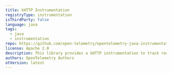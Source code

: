 ```yaml
---
title: kHTTP Instrumentation
registryType: instrumentation
isThirdParty: false
language: java
tags:
  - java
  - instrumentation
repo: https://github.com/open-telemetry/opentelemetry-java-instrumentation/tree/main/instrumentation/khttp-0.1
license: Apache 2.0
description: This library provides a kHTTP instrumentation to track requests through OpenTelemetry.
authors: OpenTelemetry Authors
otVersion: latest
---
```

